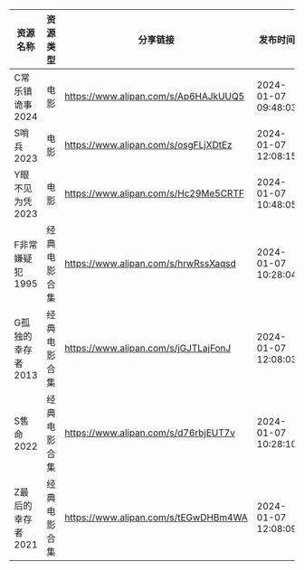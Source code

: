 | 资源名称        | 资源类型   | 分享链接                                 | 发布时间                |
| ----------- | ------ | ------------------------------------ | ------------------- |
| C常乐镇诡事2024  | 电影     | https://www.alipan.com/s/Ap6HAJkUUQ5 | 2024-01-07 09:48:03 |
| S哨兵2023     | 电影     | https://www.alipan.com/s/osgFLjXDtEz | 2024-01-07 12:08:15 |
| Y眼不见为凭2023  | 电影     | https://www.alipan.com/s/Hc29Me5CRTF | 2024-01-07 10:48:05 |
| F非常嫌疑犯1995  | 经典电影合集 | https://www.alipan.com/s/hrwRssXaqsd | 2024-01-07 10:28:04 |
| G孤独的幸存者2013 | 经典电影合集 | https://www.alipan.com/s/jGJTLajFonJ | 2024-01-07 12:08:03 |
| S售命2022     | 经典电影合集 | https://www.alipan.com/s/d76rbjEUT7v | 2024-01-07 10:28:10 |
| Z最后的幸存者2021 | 经典电影合集 | https://www.alipan.com/s/tEGwDHBm4WA | 2024-01-07 12:08:09 |

